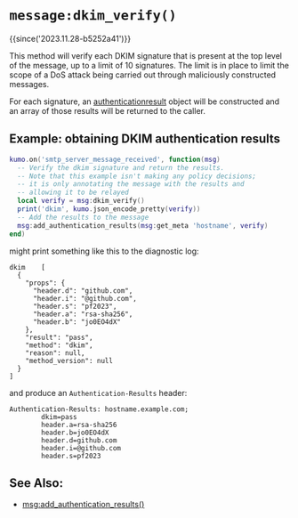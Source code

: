 # `message:dkim_verify()`

{{since('2023.11.28-b5252a41')}}

This method will verify each DKIM signature that is present at the top level of
the message, up to a limit of 10 signatures.  The limit is in place to limit the
scope of a DoS attack being carried out through maliciously constructed messages.

For each signature, an [authenticationresult](../authenticationresult.md) object
will be constructed and an array of those results will be returned to the caller.

## Example: obtaining DKIM authentication results

```lua
kumo.on('smtp_server_message_received', function(msg)
  -- Verify the dkim signature and return the results.
  -- Note that this example isn't making any policy decisions;
  -- it is only annotating the message with the results and
  -- allowing it to be relayed
  local verify = msg:dkim_verify()
  print('dkim', kumo.json_encode_pretty(verify))
  -- Add the results to the message
  msg:add_authentication_results(msg:get_meta 'hostname', verify)
end)
```

might print something like this to the diagnostic log:

```
dkim    [
  {
    "props": {
      "header.d": "github.com",
      "header.i": "@github.com",
      "header.s": "pf2023",
      "header.a": "rsa-sha256",
      "header.b": "jo0EO4dX"
    },
    "result": "pass",
    "method": "dkim",
    "reason": null,
    "method_version": null
  }
]
```

and produce an `Authentication-Results` header:

```
Authentication-Results: hostname.example.com;
        dkim=pass
        header.a=rsa-sha256
        header.b=jo0EO4dX
        header.d=github.com
        header.i=@github.com
        header.s=pf2023
```

## See Also:

* [msg:add_authentication_results()](add_authentication_results.md)
